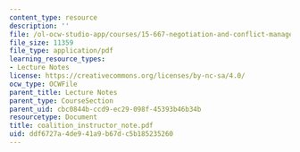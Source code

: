 ```yaml
---
content_type: resource
description: ''
file: /ol-ocw-studio-app/courses/15-667-negotiation-and-conflict-management-spring-2001/ddf6727a4de941a9b67dc5b185235260_coalition_instructor_note.pdf
file_size: 11359
file_type: application/pdf
learning_resource_types:
- Lecture Notes
license: https://creativecommons.org/licenses/by-nc-sa/4.0/
ocw_type: OCWFile
parent_title: Lecture Notes
parent_type: CourseSection
parent_uid: cbc0844b-ccd9-ec29-098f-45393b46b34b
resourcetype: Document
title: coalition_instructor_note.pdf
uid: ddf6727a-4de9-41a9-b67d-c5b185235260
---
```

